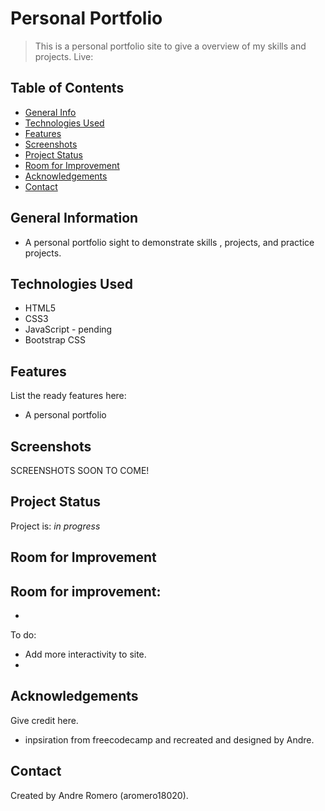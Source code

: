 # Personal Portfolio
> This is a personal portfolio site to give a overview of my skills and projects. 
> Live:

## Table of Contents
* [General Info](#general-information)
* [Technologies Used](#technologies-used)
* [Features](#features)
* [Screenshots](#screenshots)
* [Project Status](#project-status)
* [Room for Improvement](#room-for-improvement)
* [Acknowledgements](#acknowledgements)
* [Contact](#contact)


## General Information
- A personal portfolio sight to demonstrate skills , projects, and practice projects. 


## Technologies Used
- HTML5
- CSS3
- JavaScript - pending
- Bootstrap CSS


## Features
List the ready features here:
- A personal portfolio


## Screenshots
SCREENSHOTS SOON TO COME!


## Project Status
Project is: _in progress_ 

## Room for Improvement

Room for improvement:
- 
- 

To do:
- Add more interactivity to site.
-


## Acknowledgements
Give credit here.
- inpsiration from freecodecamp and recreated and designed by Andre. 

## Contact
Created by Andre Romero (aromero18020).


